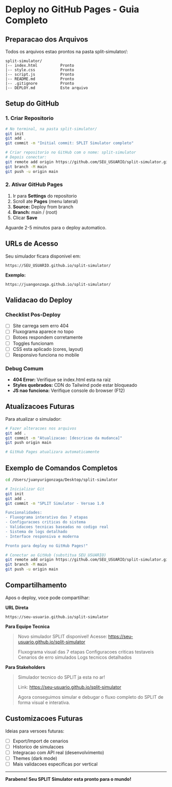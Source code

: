 # Deploy no GitHub Pages - Guia Completo

## Preparacao dos Arquivos

Todos os arquivos estao prontos na pasta split-simulator/:

```
split-simulator/
|-- index.html          Pronto
|-- style.css           Pronto  
|-- script.js           Pronto
|-- README.md           Pronto
|-- .gitignore          Pronto
|-- DEPLOY.md           Este arquivo
```

## Setup do GitHub

### 1. Criar Repositorio
```bash
# No terminal, na pasta split-simulator/
git init
git add .
git commit -m "Initial commit: SPLIT Simulator completo"

# Criar repositorio no GitHub com o nome: split-simulator
# Depois conectar:
git remote add origin https://github.com/SEU_USUARIO/split-simulator.git
git branch -M main
git push -u origin main
```

### 2. Ativar GitHub Pages
1. Ir para **Settings** do repositorio
2. Scroll ate **Pages** (menu lateral)
3. **Source:** Deploy from branch
4. **Branch:** main / (root)
5. Clicar **Save**

Aguarde 2-5 minutos para o deploy automatico.

## URLs de Acesso

Seu simulador ficara disponivel em:
```
https://SEU_USUARIO.github.io/split-simulator/
```

**Exemplo:**
```
https://juangonzaga.github.io/split-simulator/
```

## Validacao do Deploy

### Checklist Pos-Deploy
- [ ] Site carrega sem erro 404
- [ ] Fluxograma aparece no topo
- [ ] Botoes respondem corretamente  
- [ ] Toggles funcionam
- [ ] CSS esta aplicado (cores, layout)
- [ ] Responsivo funciona no mobile

### Debug Comum
- **404 Error:** Verifique se index.html esta na raiz
- **Styles quebrados:** CDN do Tailwind pode estar bloqueado
- **JS nao funciona:** Verifique console do browser (F12)

## Atualizacoes Futuras

Para atualizar o simulador:
```bash
# Fazer alteracoes nos arquivos
git add .
git commit -m "Atualizacao: [descricao da mudanca]"
git push origin main

# GitHub Pages atualizara automaticamente
```

## Exemplo de Comandos Completos

```bash
cd /Users/juanyurigonzaga/Desktop/split-simulator

# Inicializar Git
git init
git add .
git commit -m "SPLIT Simulator - Versao 1.0

Funcionalidades:
- Fluxograma interativo das 7 etapas
- Configuracoes criticas do sistema
- Validacoes tecnicas baseadas no codigo real
- Sistema de logs detalhado
- Interface responsiva e moderna

Pronto para deploy no GitHub Pages!"

# Conectar ao GitHub (substitua SEU_USUARIO)
git remote add origin https://github.com/SEU_USUARIO/split-simulator.git
git branch -M main
git push -u origin main
```

## Compartilhamento

Apos o deploy, voce pode compartilhar:

**URL Direta**
```
https://seu-usuario.github.io/split-simulator
```

**Para Equipe Tecnica**
> Novo simulador SPLIT disponivel! 
> Acesse: https://seu-usuario.github.io/split-simulator
> 
> Fluxograma visual das 7 etapas
> Configuracoes criticas testaveis  
> Cenarios de erro simulados
> Logs tecnicos detalhados

**Para Stakeholders**
> Simulador tecnico do SPLIT ja esta no ar!
> 
> Link: https://seu-usuario.github.io/split-simulator
> 
> Agora conseguimos simular e debugar o fluxo completo do SPLIT de forma visual e interativa.

## Customizacoes Futuras

Ideias para versoes futuras:
- [ ] Export/Import de cenarios 
- [ ] Historico de simulacoes
- [ ] Integracao com API real (desenvolvimento)
- [ ] Themes (dark mode)
- [ ] Mais validacoes especificas por vertical

---

**Parabens! Seu SPLIT Simulator esta pronto para o mundo!**
